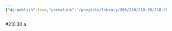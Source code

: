 ```yaml
---
{"dg-publish":true,"permalink":"/projects/library/200/210/210-30/210-30-a/","noteIcon":"0","created":"2024-01-31T10:10:26.865+09:00","updated":"2024-02-05T12:40:32.152+09:00"}
---
```


#210.30 a